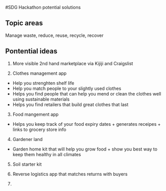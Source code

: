 #SDG Hackathon potential solutions



## Topic areas
Manage waste, reduce, reuse, recycle, recover

## Pontential ideas
1) More visible 2nd hand marketplace via Kijiji and Craigslist

2) Clothes management app
 - Help you strenghten shelf life
 - Help you match people to your slightly used clothes
 - Helps you find people that can help you mend or clean the clothes well using sustainable materials
 - Helps you find retailers that build great clothes that last

3) Food mangement app
- Helps you keep track of your food expiry dates + generates receipes + links to grocery store info

4) Gardener land
- Garden home kit that will help you grow food + show you best way to keep them healthy in all climates

5) Soil starter kit

6) Reverse logistics app that matches returns with buyers

7) 